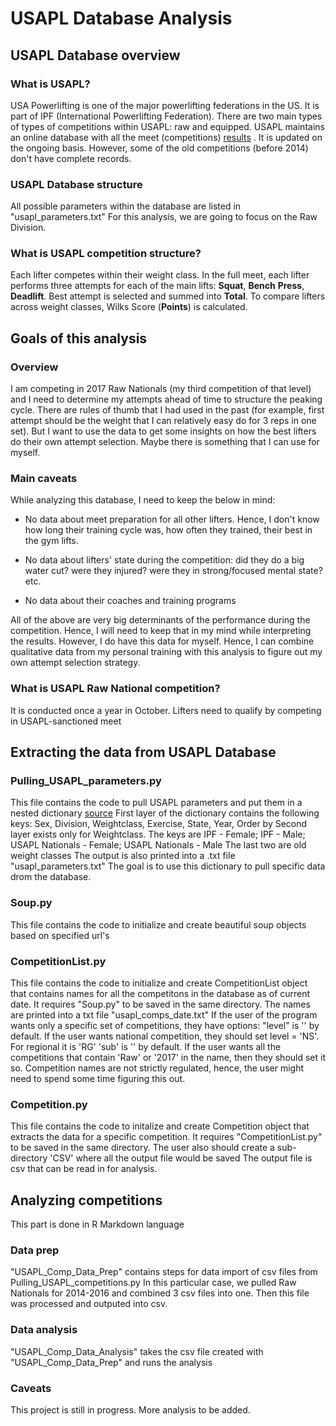 # USAPL Database Analysis

## USAPL Database overview

### What is USAPL? 

USA Powerlifting is one of the major powerlifting federations in the US. It is part of IPF (International Powerlifting Federation).
There are two main types of types of competitions within USAPL: raw and equipped.
USAPL maintains an online database with all the meet (competitions) [results](http://usapl.liftingdatabase.com) .
It is updated on the ongoing basis. However, some of the old competitions (before 2014) don't have complete records.

### USAPL Database structure

All possible parameters within the database are listed in "usapl_parameters.txt"
For this analysis, we are going to focus on the Raw Division.

### What is USAPL competition structure? 

Each lifter competes within their weight class. 
In the full meet, each lifter performs three attempts for each of the main lifts: **Squat**, **Bench** **Press**, **Deadlift**.
Best attempt is selected and summed into **Total**.
To compare lifters across weight classes, Wilks Score (**Points**) is calculated. 

## Goals of this analysis

### Overview

I am competing in 2017 Raw Nationals (my third competition of that level) and I need to determine my attempts ahead of time to structure the peaking cycle. 
There are rules of thumb that I had used in the past (for example, first attempt should be the weight that I can relatively easy do for 3 reps in one set).
But I want to use the data to get some insights on how the best lifters do their own attempt selection. Maybe there is something that I can use for myself.

### Main caveats

While analyzing this database, I need to keep the below in mind:

- No data about meet preparation for all other lifters. Hence, I don't know how long their training cycle was, how often they trained, their best in the gym lifts.

- No data about lifters' state during the competition: did they do a big water cut? were they injured? were they in strong/focused mental state? etc.

- No data about their coaches and training programs 

All of the above are very big determinants of the performance during the competition. Hence, I will need to keep that in my mind while interpreting the results.
However, I do have this data for myself. Hence, I can combine qualitative data from my personal training with this analysis to figure out my own attempt selection strategy.

### What is USAPL Raw National competition?

It is conducted once a year in October. Lifters need to qualify by competing in USAPL-sanctioned meet

## Extracting the data from USAPL Database

### Pulling_USAPL_parameters.py

This file contains the code to pull USAPL parameters and put them in a nested dictionary [source](http://usapl.liftingdatabase.com/ranking)
First layer of the dictionary contains the following keys:
Sex, Division, Weightclass, Exercise, State, Year, Order by
Second layer exists only for Weightclass. The keys are
IPF - Female; IPF - Male; USAPL Nationals - Female; USAPL Nationals - Male
The last two are old weight classes
The output is also printed into a .txt file "usapl_parameters.txt"
The goal is to use this dictionary to pull specific data drom the database.

### Soup.py

This file contains the code to initialize and create beautiful soup objects based on specified url's

### CompetitionList.py

This file contains the code to initialize and create CompetitionList object that contains names for all the competitons in the database as of current date.
It requires "Soup.py" to be saved in the same directory.
The names are printed into a txt file "usapl_comps_date.txt"
If the user of the program wants only a specific set of competitions, they have options:
"level" is '' by default. If the user wants national competition, they should set level = 'NS'. For regional it is 'RG'
'sub' is '' by default. If the user wants all the competitions that contain 'Raw' or '2017' in the name, then they should set it so.
Competition names are not strictly regulated, hence, the user might need to spend some time figuring this out.

### Competition.py

This file contains the code to initalize and create Competition object that extracts the data for a specific competition.
It requires "CompetitionList.py" to be saved in the same directory.
The user also should create a sub-directory 'CSV' where all the output file would be saved
The output file is csv that can be read in for analysis.

## Analyzing competitions

This part is done in R Markdown language

### Data prep

"USAPL_Comp_Data_Prep" contains steps for data import of csv files from Pulling_USAPL_competitions.py
In this particular case, we pulled Raw Nationals for 2014-2016 and combined 3 csv files into one.
Then this file was processed and outputed into csv.

### Data analysis

"USAPL_Comp_Data_Analysis" takes the csv file created with "USAPL_Comp_Data_Prep" and runs the analysis

### Caveats

This project is still in progress. More analysis to be added.





